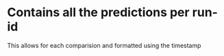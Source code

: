 # Contains all the predictions per run-id
This allows for each comparision and formatted using the timestamp